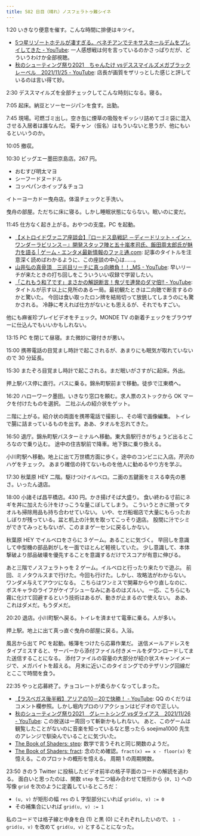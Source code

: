 ```yaml
---
title: 582 日目（晴れ）ノスフェラトゥ難シイネ
---
```


1:20 いきなり便意を催す。こんな時間に排便はキツイ。

* [5つ星リゾートホテルが凄すぎる。ベネチアンでテキサスホールデムをプレイしてきた - YouTube](https://www.youtube.com/watch?v=X3ZvM-ZqfGI):
  一人感想戦は何を言っているのかさっぱりだが、どういうわけか全部視聴。
* [秋のシューティング祭り2021　ちゃんたけ vsデススマイルズメガブラックレーベル　2021/11/25 - YouTube](https://www.youtube.com/watch?v=Q3jqy47IPRs):
  店長が画質をザリっとした感じと評しているのは言い得て妙。

2:30 デススマイルズを全部チェックしてこんな時刻になる。寝る。

7:05 起床。納豆とソーセージパンを食す。出勤。

7:45 現場。可燃ゴミ出し。空き缶に煙草の吸殻をギッシリ詰めてゴミ袋に混入させる入居者は誰なんだ。
菊チャン（仮名）はもういないと思うが、他にもいるといいうのか。

10:05 撤収。

10:30 ビッグエー墨田京島店。267 円。

* おむすび明太マヨ
* シーフードヌードル
* コッペパンホイップ＆チョコ

イトーヨーカドー曳舟店。体温チェックと手洗い。

曳舟の部屋。ただちに床に寝る。しかし睡眠状態にならない。眠いのに変だ。

11:45 仕方なく起き上がる。おやつの支度。PC を起動。

* [【メトロイドヴァニア座談会】『ロードス島戦記 －ディードリット・イン・ワンダーラビリンス－』開発スタッフ陣と五十嵐孝司氏、飯田周太郎氏が魅力を語る &#x7c; ゲーム・エンタメ最新情報のファミ通.com](https://www.famitsu.com/news/202111/24238037.html):
  記事のタイトルを注意深く読めばわかるように、この座談の中心は……。
* [山井弘の真骨頂　三巡目リーチに真っ向勝負！！_MS - YouTube](https://www.youtube.com/watch?v=7-i6cPZjg1Q):
  早いリーチが来たときの打ち回しをこういういい収録で学習したい。
* [「これもう和了です」まさかの解説断言！鬼ヅモ連発のダマ倍!! - YouTube](https://www.youtube.com/watch?v=bjfetMvbvjA):
  タイトルが示す以上に見所のある一局。最初観たときは二向聴で断言するのかと驚いた。
  今回は食い取ったロン牌を結局切って放銃してしまうのにも驚かされる。
  冷静に考えれば仕方がないとも思えるが、それでもすごい。

他にも麻雀珍プレイビデオをチェック。MONDE TV の新着チェックをブラウザーに仕込んでもいいかもしれない。

13:15 PC を閉じて昼寝。また微妙に寝付きが悪い。

15:00 携帯電話の目覚まし時計で起こされるが、あまりにも眠気が取れていないので 30 分延長。

15:30 またぞろ目覚まし時計で起こされる。まだ眠いがさすがに起床。外出。

押上駅バス停に直行。バスに乗る。錦糸町駅前まで移動。徒歩で江東橋へ。

16:20 ハローワーク墨田。いきなり窓口を頼む。求人票のストックから OK マークを付けたものを選択。
二社ぶんの紹介状をゲット。

ニ階に上がる。紹介状の両面を携帯電話で撮影し、その場で画像編集。
トイレで腸に詰まっているものを出す。ああ、タオルを忘れてきた。

16:50 退庁。錦糸町駅バスターミナルへ移動。東大島駅行きがちょうど出るところなので乗り込む。
途中の住吉駅前で降車。地下鉄に乗り換える。

小川町駅へ移動。地上に出て万世橋方面に歩く。途中のコンビニに入店。芹沢のハゲをチェック。
あまり確信の持てないものを他人に勧めるやり方を学ぶ。

17:30 秋葉原 HEY 二階。駆けつけイルベロ。二面の五鍵面をミスる幸先の悪さ。いったん退店。

18:00 小諸そば昌平橋店。430 円。かき揚げそば大盛り。
食い終わる寸前にネギを丼に加えたら汁をけっこうな量こぼしてしまう。
こういうときに限ってタオルも掃除用品も持ち合わせていない。
いや、セガ船堀店で大量にもらったおしぼりが残っている。盆と机上の汁気を取ってこっそり退店。
股間に汁でシミができてみっともないが、このままゲーセンに戻るしかない。

秋葉原 HEY でイルベロをさらに 3 ゲーム。あることに気づく。
早回しを意識して中型機の部品剥がしを一面でほとんど軽視していた。
少し意識して、本体撃破より部品破壊を優先することを意識するだけでスコアが有意に伸びる。

あと三階でノスフェラトゥを 2 ゲーム。イルベロと行ったり来たりで遊ぶ。
前回、ミノタウルスまで行けた。今回も行けた。しかし、攻略法がわからない。
ワンダメ与えてアウツになる。
こちらはワンミスで開幕からやり直しなのに、ボスキャラのライフがケイブシューなみにあるのはズルい。
一応、こちらにも霧に化けて回避するという技術はあるが、動きが止まるので使えない。
ああ、これはダメだ。もうダメだ。

20:20 退店。小川町駅へ戻る。トイレを済ませて電車に乗る。人が多い。

押上駅。地上に出て真っ直ぐ曳舟の部屋に戻る。入浴。

風呂から出て PC を起動。帳簿をつけたら応募作業だ。
送信メールアドレスをタイプミスすると、サーバーから添付ファイル付きメールをダウンロードしてまた送信することになる。
添付ファイルの容量の大部分が紹介状スキャンイメージで、メガバイトを超える。
月末に近いこのタイミングでのテザリング回線だとここで時間を食う。

22:35 やっと応募終了。チョコレートが柔らかくなってしまった。

* [【ラスベガス後半戦】アリアの10－20で快勝！ - YouTube](https://www.youtube.com/watch?v=U4vH6k8AMjY):
  QQ のくだりはコメント欄参照。しかし堀内プロのリアクションはビデオので正しい。
* [秋のシューティング祭り2021　グレートシング vsダライアス　2021/11/26 - YouTube](https://www.youtube.com/watch?v=7f-gf5CJ5io):
  この放送は一周回って斬新かもしれない。
  あと、このゲームは観覧したことがないのに音楽を知っているなと思ったら
  soejima1000 先生のアレンジで馴染んでいることに気づいた。
* [The Book of Shaders: step](https://thebookofshaders.com/glossary/?search=step):
  数学で言うそれと同じ関数のようだ。
* [The Book of Shaders: fract](https://thebookofshaders.com/glossary/?search=fract):
  念のため確認。`fract(x) == x - floor(x)` を憶える。このプロットの概形を憶える。
  周期 1 の周期関数。

23:50 きのう Twitter に投稿したビデオ前半の格子平面のコードの解読を追わる。
面白いと思ったのは、関数 `step` を二つ組み合わせて矩形から `{0, 1}` への写像
`grid` を次のように定義しているところだ：

* `(u, v)` が矩形の幅 `res` の L 字型部分にいれば `grid(u, v) := 0`
* その補集合にいれば `grid(u, v) := 1`

私のコードでは格子線と中身を白 (1) と黒 (0) にそれぞれしたいので、
`1 - grid(u, v)` を改めて `grid(u, v)` とすることになった。

